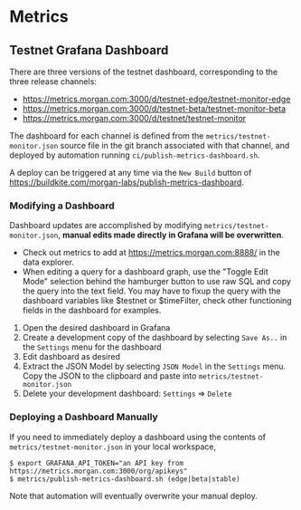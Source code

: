# Metrics

## Testnet Grafana Dashboard

There are three versions of the testnet dashboard, corresponding to the three
release channels:
* https://metrics.morgan.com:3000/d/testnet-edge/testnet-monitor-edge
* https://metrics.morgan.com:3000/d/testnet-beta/testnet-monitor-beta
* https://metrics.morgan.com:3000/d/testnet/testnet-monitor

The dashboard for each channel is defined from the
`metrics/testnet-monitor.json` source file in the git branch associated with
that channel, and deployed by automation running `ci/publish-metrics-dashboard.sh`.

A deploy can be triggered at any time via the `New Build` button of
https://buildkite.com/morgan-labs/publish-metrics-dashboard.

### Modifying a Dashboard

Dashboard updates are accomplished by modifying `metrics/testnet-monitor.json`,
**manual edits made directly in Grafana will be overwritten**.

* Check out metrics to add at https://metrics.morgan.com:8888/ in the data explorer.
* When editing a query for a dashboard graph, use the "Toggle Edit Mode" selection
  behind the hamburger button to use raw SQL and copy the query into the text field.
  You may have to fixup the query with the dashboard variables like $testnet or $timeFilter,
  check other functioning fields in the dashboard for examples.

1. Open the desired dashboard in Grafana
2. Create a development copy of the dashboard by selecting `Save As..` in the
   `Settings` menu for the dashboard
3. Edit dashboard as desired
4. Extract the JSON Model by selecting `JSON Model` in the `Settings` menu.  Copy the JSON to the clipboard
    and paste into `metrics/testnet-monitor.json`
5. Delete your development dashboard: `Settings` => `Delete`

### Deploying a Dashboard Manually

If you need to immediately deploy a dashboard using the contents of
`metrics/testnet-monitor.json` in your local workspace,
```
$ export GRAFANA_API_TOKEN="an API key from https://metrics.morgan.com:3000/org/apikeys"
$ metrics/publish-metrics-dashboard.sh (edge|beta|stable)
```
Note that automation will eventually overwrite your manual deploy.
